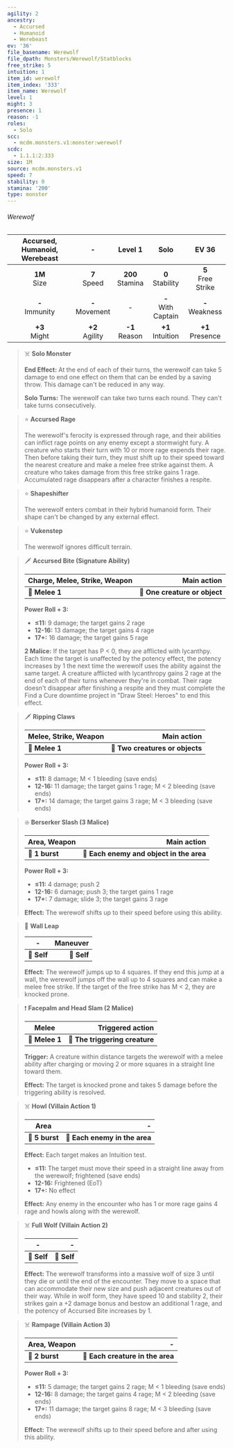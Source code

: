 ```yaml
---
agility: 2
ancestry:
  - Accursed
  - Humanoid
  - Werebeast
ev: '36'
file_basename: Werewolf
file_dpath: Monsters/Werewolf/Statblocks
free_strike: 5
intuition: 1
item_id: werewolf
item_index: '333'
item_name: Werewolf
level: 1
might: 3
presence: 1
reason: -1
roles:
  - Solo
scc:
  - mcdm.monsters.v1:monster:werewolf
scdc:
  - 1.1.1:2:333
size: 1M
source: mcdm.monsters.v1
speed: 7
stability: 0
stamina: '200'
type: monster
---
```


###### Werewolf

| Accursed, Humanoid, Werebeast |          -          |       Level 1        |          Solo           |         EV 36          |
| :---------------------------: | :-----------------: | :------------------: | :---------------------: | :--------------------: |
|       **1M**<br/> Size        |  **7**<br/> Speed   | **200**<br/> Stamina |  **0**<br/> Stability   | **5**<br/> Free Strike |
|      **-**<br/> Immunity      | **-**<br/> Movement |          -           | **-**<br/> With Captain |  **-**<br/> Weakness   |
|       **+3**<br/> Might       | **+2**<br/> Agility |  **-1**<br/> Reason  |  **+1**<br/> Intuition  |  **+1**<br/> Presence  |

<!-- -->
> ☠️ **Solo Monster**
>
> **End Effect:** At the end of each of their turns, the werewolf can take 5 damage to end one effect on them that can be ended by a saving throw. This damage can't be reduced in any way.
>
> **Solo Turns:** The werewolf can take two turns each round. They can't take turns consecutively.

<!-- -->
> ⭐️ **Accursed Rage**
>
> The werewolf's ferocity is expressed through rage, and their abilities can inflict rage points on any enemy except a stormwight fury. A creature who starts their turn with 10 or more rage expends their rage. Then before taking their turn, they must shift up to their speed toward the nearest creature and make a melee free strike against them. A creature who takes damage from this free strike gains 1 rage. Accumulated rage disappears after a character finishes a respite.

<!-- -->
> ⭐️ **Shapeshifter**
>
> The werewolf enters combat in their hybrid humanoid form. Their shape can't be changed by any external effect.

<!-- -->
> ⭐️ **Vukenstep**
>
> The werewolf ignores difficult terrain.

<!-- -->
> 🗡 **Accursed Bite (Signature Ability)**
>
> | **Charge, Melee, Strike, Weapon** |               **Main action** |
> | --------------------------------- | ----------------------------: |
> | **📏 Melee 1**                    | **🎯 One creature or object** |
>
> **Power Roll + 3:**
>
> - **≤11:** 9 damage; the target gains 2 rage
> - **12-16:** 13 damage; the target gains 4 rage
> - **17+:** 16 damage; the target gains 5 rage
>
> **2 Malice:** If the target has P < 0, they are afflicted with lycanthpy. Each time the target is unaffected by the potency effect, the potency increases by 1 the next time the werewolf uses the ability against the same target. A creature afflicted with lycanthropy gains 2 rage at the end of each of their turns whenever they're in combat. Their rage doesn't disappear after finishing a respite and they must complete the Find a Cure downtime project in "Draw Steel: Heroes" to end this effect.

<!-- -->
> 🗡 **Ripping Claws**
>
> | **Melee, Strike, Weapon** |                 **Main action** |
> | ------------------------- | ------------------------------: |
> | **📏 Melee 1**            | **🎯 Two creatures or objects** |
>
> **Power Roll + 3:**
>
> - **≤11:** 8 damage; M < 1 bleeding (save ends)
> - **12-16:** 11 damage; the target gains 1 rage; M < 2 bleeding (save ends)
> - **17+:** 14 damage; the target gains 3 rage; M < 3 bleeding (save ends)

<!-- -->
> ❇️ **Berserker Slash (3 Malice)**
>
> | **Area, Weapon** |                          **Main action** |
> | ---------------- | ---------------------------------------: |
> | **📏 1 burst**   | **🎯 Each enemy and object in the area** |
>
> **Power Roll + 3:**
>
> - **≤11:** 4 damage; push 2
> - **12-16:** 6 damage; push 3; the target gains 1 rage
> - **17+:** 7 damage; slide 3; the target gains 3 rage
>
> **Effect:** The werewolf shifts up to their speed before using this ability.

<!-- -->
> 👤 **Wall Leap**
>
> | **-**       | **Maneuver** |
> | ----------- | -----------: |
> | **📏 Self** |  **🎯 Self** |
>
> **Effect:** The werewolf jumps up to 4 squares. If they end this jump at a wall, the werewolf jumps off the wall up to 4 squares and can make a melee free strike. If the target of the free strike has M < 2, they are knocked prone.

<!-- -->
> ❗️ **Facepalm and Head Slam (2 Malice)**
>
> | **Melee**      |           **Triggered action** |
> | -------------- | -----------------------------: |
> | **📏 Melee 1** | **🎯 The triggering creature** |
>
> **Trigger:** A creature within distance targets the werewolf with a melee ability after charging or moving 2 or more squares in a straight line toward them.
>
> **Effect:** The target is knocked prone and takes 5 damage before the triggering ability is resolved.

<!-- -->
> ☠️ **Howl (Villain Action 1)**
>
> | **Area**       |                         **-** |
> | -------------- | ----------------------------: |
> | **📏 5 burst** | **🎯 Each enemy in the area** |
>
> **Effect:** Each target makes an Intuition test.
>
> - **≤11:** The target must move their speed in a straight line away from the werewolf; frightened (save ends)
> - **12-16:** Frightened (EoT)
> - **17+:** No effect
>
> **Effect:** Any enemy in the encounter who has 1 or more rage gains 4 rage and howls along with the werewolf.

<!-- -->
> ☠️ **Full Wolf (Villain Action 2)**
>
> | **-**       |       **-** |
> | ----------- | ----------: |
> | **📏 Self** | **🎯 Self** |
>
> **Effect:** The werewolf transforms into a massive wolf of size 3 until they die or until the end of the encounter. They move to a space that can accommodate their new size and push adjacent creatures out of their way. While in wolf form, they have speed 10 and stability 2, their strikes gain a +2 damage bonus and bestow an additional 1 rage, and the potency of Accursed Bite increases by 1.

<!-- -->
> ☠️ **Rampage (Villain Action 3)**
>
> | **Area, Weapon** |                            **-** |
> | ---------------- | -------------------------------: |
> | **📏 2 burst**   | **🎯 Each creature in the area** |
>
> **Power Roll + 3:**
>
> - **≤11:** 5 damage; the target gains 2 rage; M < 1 bleeding (save ends)
> - **12-16:** 8 damage; the target gains 4 rage; M < 2 bleeding (save ends)
> - **17+:** 11 damage; the target gains 8 rage; M < 3 bleeding (save ends)
>
> **Effect:** The werewolf shifts up to their speed before and after using this ability.
